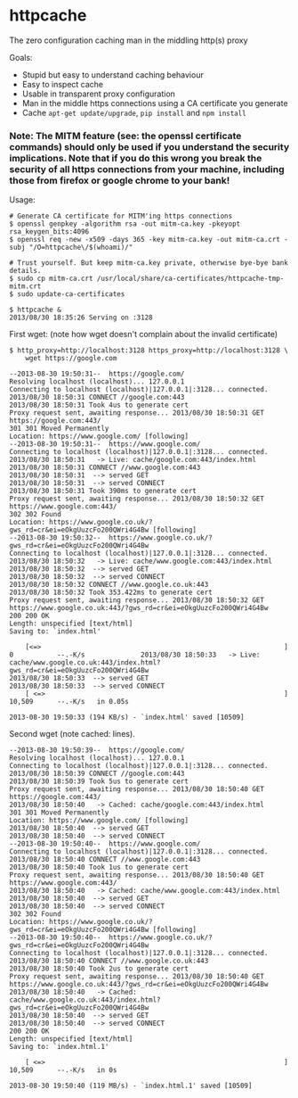 # httpcache

The zero configuration caching man in the middling http(s) proxy

Goals:

* Stupid but easy to understand caching behaviour
* Easy to inspect cache
* Usable in transparent proxy configuration
* Man in the middle https connections using a CA certificate you generate
* Cache `apt-get update/upgrade`, `pip install` and `npm install`

### Note: The MITM feature (see: the openssl certificate commands) should only be used if you understand the security implications. Note that if you do this wrong you break the security of all https connections from your machine, including those from firefox or google chrome to your bank!

Usage:

	# Generate CA certificate for MITM'ing https connections
	$ openssl genpkey -algorithm rsa -out mitm-ca.key -pkeyopt rsa_keygen_bits:4096
	$ openssl req -new -x509 -days 365 -key mitm-ca.key -out mitm-ca.crt -subj "/O=httpcache\/$(whoami)/"

	# Trust yourself. But keep mitm-ca.key private, otherwise bye-bye bank details.
	$ sudo cp mitm-ca.crt /usr/local/share/ca-certificates/httpcache-tmp-mitm.crt
	$ sudo update-ca-certificates

	$ httpcache &
	2013/08/30 18:35:26 Serving on :3128

First wget: (note how wget doesn't complain about the invalid certificate)

	$ http_proxy=http://localhost:3128 https_proxy=http://localhost:3128 \
		wget https://google.com

	--2013-08-30 19:50:31--  https://google.com/
	Resolving localhost (localhost)... 127.0.0.1
	Connecting to localhost (localhost)|127.0.0.1|:3128... connected.
	2013/08/30 18:50:31 CONNECT //google.com:443
	2013/08/30 18:50:31 Took 4us to generate cert
	Proxy request sent, awaiting response... 2013/08/30 18:50:31 GET https://google.com:443/
	301 301 Moved Permanently
	Location: https://www.google.com/ [following]
	--2013-08-30 19:50:31--  https://www.google.com/
	Connecting to localhost (localhost)|127.0.0.1|:3128... connected.
	2013/08/30 18:50:31   -> Live: cache/google.com:443/index.html
	2013/08/30 18:50:31 CONNECT //www.google.com:443
	2013/08/30 18:50:31  --> served GET
	2013/08/30 18:50:31  --> served CONNECT
	2013/08/30 18:50:31 Took 390ms to generate cert
	Proxy request sent, awaiting response... 2013/08/30 18:50:32 GET https://www.google.com:443/
	302 302 Found
	Location: https://www.google.co.uk/?gws_rd=cr&ei=eOkgUuzcFo200QWri4G4Bw [following]
	--2013-08-30 19:50:32--  https://www.google.co.uk/?gws_rd=cr&ei=eOkgUuzcFo200QWri4G4Bw
	Connecting to localhost (localhost)|127.0.0.1|:3128... connected.
	2013/08/30 18:50:32   -> Live: cache/www.google.com:443/index.html
	2013/08/30 18:50:32  --> served GET
	2013/08/30 18:50:32  --> served CONNECT
	2013/08/30 18:50:32 CONNECT //www.google.co.uk:443
	2013/08/30 18:50:32 Took 353.422ms to generate cert
	Proxy request sent, awaiting response... 2013/08/30 18:50:32 GET https://www.google.co.uk:443/?gws_rd=cr&ei=eOkgUuzcFo200QWri4G4Bw
	200 200 OK
	Length: unspecified [text/html]
	Saving to: `index.html'

	    [<=>                                                             ] 0           --.-K/s              2013/08/30 18:50:33   -> Live: cache/www.google.co.uk:443/index.html?gws_rd=cr&ei=eOkgUuzcFo200QWri4G4Bw
	2013/08/30 18:50:33  --> served GET
	2013/08/30 18:50:33  --> served CONNECT
	    [ <=>                                                            ] 10,509      --.-K/s   in 0.05s   

	2013-08-30 19:50:33 (194 KB/s) - `index.html' saved [10509]

Second wget (note cached: lines).

	--2013-08-30 19:50:39--  https://google.com/
	Resolving localhost (localhost)... 127.0.0.1
	Connecting to localhost (localhost)|127.0.0.1|:3128... connected.
	2013/08/30 18:50:39 CONNECT //google.com:443
	2013/08/30 18:50:39 Took 5us to generate cert
	Proxy request sent, awaiting response... 2013/08/30 18:50:40 GET https://google.com:443/
	2013/08/30 18:50:40   -> Cached: cache/google.com:443/index.html
	301 301 Moved Permanently
	Location: https://www.google.com/ [following]
	2013/08/30 18:50:40  --> served GET
	2013/08/30 18:50:40  --> served CONNECT
	--2013-08-30 19:50:40--  https://www.google.com/
	Connecting to localhost (localhost)|127.0.0.1|:3128... connected.
	2013/08/30 18:50:40 CONNECT //www.google.com:443
	2013/08/30 18:50:40 Took 1us to generate cert
	Proxy request sent, awaiting response... 2013/08/30 18:50:40 GET https://www.google.com:443/
	2013/08/30 18:50:40   -> Cached: cache/www.google.com:443/index.html
	2013/08/30 18:50:40  --> served GET
	2013/08/30 18:50:40  --> served CONNECT
	302 302 Found
	Location: https://www.google.co.uk/?gws_rd=cr&ei=eOkgUuzcFo200QWri4G4Bw [following]
	--2013-08-30 19:50:40--  https://www.google.co.uk/?gws_rd=cr&ei=eOkgUuzcFo200QWri4G4Bw
	Connecting to localhost (localhost)|127.0.0.1|:3128... connected.
	2013/08/30 18:50:40 CONNECT //www.google.co.uk:443
	2013/08/30 18:50:40 Took 2us to generate cert
	Proxy request sent, awaiting response... 2013/08/30 18:50:40 GET https://www.google.co.uk:443/?gws_rd=cr&ei=eOkgUuzcFo200QWri4G4Bw
	2013/08/30 18:50:40   -> Cached: cache/www.google.co.uk:443/index.html?gws_rd=cr&ei=eOkgUuzcFo200QWri4G4Bw
	2013/08/30 18:50:40  --> served GET
	2013/08/30 18:50:40  --> served CONNECT
	200 200 OK
	Length: unspecified [text/html]
	Saving to: `index.html.1'

	    [ <=>                                                            ] 10,509      --.-K/s   in 0s      

	2013-08-30 19:50:40 (119 MB/s) - `index.html.1' saved [10509]


